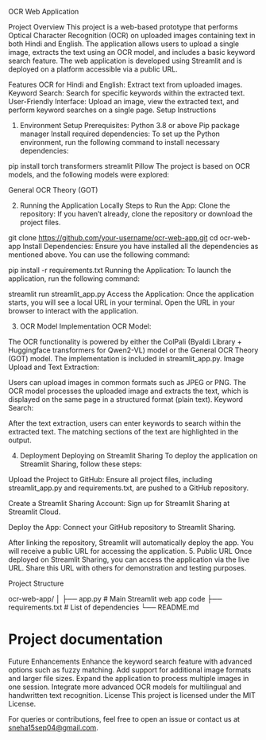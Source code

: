 OCR Web Application

Project Overview
This project is a web-based prototype that performs Optical Character Recognition (OCR) on uploaded images containing text in both Hindi and English. The application allows users to upload a single image, extracts the text using an OCR model, and includes a basic keyword search feature. The web application is developed using Streamlit and is deployed on a platform accessible via a public URL.

Features
OCR for Hindi and English: Extract text from uploaded images.
Keyword Search: Search for specific keywords within the extracted text.
User-Friendly Interface: Upload an image, view the extracted text, and perform keyword searches on a single page.
Setup Instructions
1. Environment Setup
Prerequisites:
Python 3.8 or above
Pip package manager
Install required dependencies:
To set up the Python environment, run the following command to install necessary dependencies:

pip install torch transformers streamlit Pillow
The project is based on OCR models, and the following models were explored:

General OCR Theory (GOT)

2. Running the Application Locally
Steps to Run the App:
Clone the repository: If you haven’t already, clone the repository or download the project files.

git clone https://github.com/your-username/ocr-web-app.git
cd ocr-web-app
Install Dependencies: Ensure you have installed all the dependencies as mentioned above. You can use the following command:

pip install -r requirements.txt
Running the Application: To launch the application, run the following command:

streamlit run streamlit_app.py
Access the Application: Once the application starts, you will see a local URL in your terminal. Open the URL in your browser to interact with the application.

3. OCR Model Implementation
OCR Model:

The OCR functionality is powered by either the ColPali (Byaldi Library + Huggingface transformers for Qwen2-VL) model or the General OCR Theory (GOT) model. The implementation is included in streamlit_app.py.
Image Upload and Text Extraction:

Users can upload images in common formats such as JPEG or PNG.
The OCR model processes the uploaded image and extracts the text, which is displayed on the same page in a structured format (plain text).
Keyword Search:

After the text extraction, users can enter keywords to search within the extracted text.
The matching sections of the text are highlighted in the output.

4. Deployment
Deploying on Streamlit Sharing
To deploy the application on Streamlit Sharing, follow these steps:

Upload the Project to GitHub: Ensure all project files, including streamlit_app.py and requirements.txt, are pushed to a GitHub repository.

Create a Streamlit Sharing Account: Sign up for Streamlit Sharing at Streamlit Cloud.

Deploy the App: Connect your GitHub repository to Streamlit Sharing.

After linking the repository, Streamlit will automatically deploy the app.
You will receive a public URL for accessing the application.
5. Public URL
Once deployed on Streamlit Sharing, you can access the application via the live URL. Share this URL with others for demonstration and testing purposes.

Project Structure

ocr-web-app/
│
├── app.py                # Main Streamlit web app code
├── requirements.txt      # List of dependencies
└── README.md
# Project documentation
Future Enhancements
Enhance the keyword search feature with advanced options such as fuzzy matching.
Add support for additional image formats and larger file sizes.
Expand the application to process multiple images in one session.
Integrate more advanced OCR models for multilingual and handwritten text recognition.
License
This project is licensed under the MIT License.

For queries or contributions, feel free to open an issue or contact us at sneha15sep04@gmail.com.
